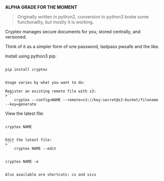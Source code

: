 **ALPHA GRADE FOR THE MOMENT**

> Originally written in python2, conversion to python3 broke some functionality, but mostly it is working.

Cryptex manages secure documents for you, stored centrally, and versioned.

Think of it as a simpler form of one password, lastpass pwsafe and the like.

Install using python3 pip:

>```
    pip install cryptex
```

Usage varies by what you want to do:

Register an existing remote file with s3:
>```
    cryptex --config=NAME --remote=s3://key:secret@s3-bucket/filename --key=generate
```

View the latest file:
>```
    cryptex NAME
```

Edit the latest file:
>```
    cryptex NAME --edit
```
>```
    cryptex NAME -e
```

Also available are shortcuts: cx and vicx

